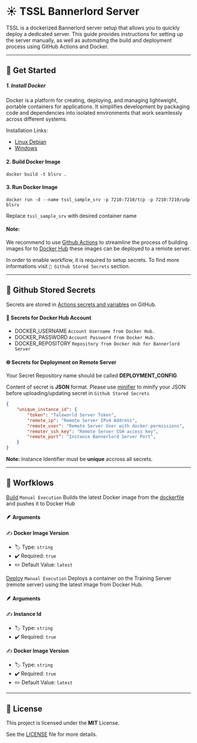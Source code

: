 # ☀ TSSL Bannerlord Server
TSSL is a dockerized Bannerlord server setup that allows you to quickly deploy a dedicated server. This guide provides instructions for setting up the server manually, as well as automating the build and deployment process using GitHub Actions and Docker.

---

## 🚀 Get Started

##### 1. Install Docker
 Docker is a platform for creating, deploying, and managing lightweight, portable containers for applications. It simplifies development by packaging code and dependencies into isolated environments that work seamlessly across different systems.

Installation Links:
- [Linux Debian](https://docs.docker.com/engine/install/debian/)
- [Windows](https://docs.docker.com/desktop/setup/install/windows-install/) 

#### 2. Build Docker Image
`docker build -t blsrv .`

#### 3. Run Docker Image
`docker run -d --name tssl_sample_srv -p 7210:7210/tcp -p 7210:7210/udp blsrv`

Replace `tssl_sample_srv` with desired container name

#### Note: 

We recommend to use [Github Actions](https://docs.github.com/en/actions) to streamline the process of building images for to [Docker Hub](https://hub.docker.com) these images can be deployed to a remote server. 

In order to enable workflow, it is required to setup secrets. To find more informations visit 
`🔐 Github Stored Secrets` section.

---

## 🔐 Github Stored Secrets

Secrets are stored in [Actions secrets and variables](https://docs.github.com/en/actions/security-for-github-actions/security-guides/using-secrets-in-github-actions) on GitHub.


#### 🐳 Secrets for Docker Hub Account 
- DOCKER_USERNAME `Account Username from Docker Hub.`
- DOCKER_PASSWORD `Account Password from Docker Hub.`
- DOCKER_REPOSITORY `Repository from Docker Hub for Bannerlord Server`

#### 🌐 Secrets for Deployment on Remote Server
Your Secret Repository name should be called **DEPLOYMENT_CONFIG**

Content of secret is **JSON** format. Please use [minifier](https://www.minifier.org) to minify your JSON before uploading/updating secret in `Github Stored Secrets`

```json
{
    "unique_instance_id": {
        "token": "Taleworld Server Token",
        "remote_ip": "Remote Server IPv4 Address",
        "remote_user": "Remote Server User with docker permissions",
        "remoter_ssh_key": "Remote Server SSH access key",
        "remote_port": "Instance Bannerlord Server Port",
    }
}
```

**Note:** Instance Identifier must be **unique** accross all secrets. 

---

## 🚀 Worfklows
[Build](https://github.com/vojinpavlovic/tssl/actions/workflows/deploy.yml) `Manual Execution`
Builds the latest Docker image from the [dockerfile](https://github.com/vojinpavlovic/tssl/blob/main/dockerfile) and pushes it to Docker Hub

#### 🪶 Arguments

✍️ **Docker Image Version**
- 🏷️ Type: `string`
- ✔️ Required: `true`
- ✏️ Default Value: `latest`

[Deploy](https://github.com/vojinpavlovic/tssl/actions/workflows/deploy.yml) `Manual Execution`
Deploys a container on the Training Server (remote server) using the latest image from Docker Hub.

#### 🪶 Arguments

✍️ **Instance Id**
- 🏷️ Type: `string`
- ✔️ Required: `true`

✍️ **Docker Image Version**
- 🏷️ Type: `string`
- ✔️ Required: `true`
- ✏️ Default Value: `latest`

---

## 🧾 License

This project is licensed under the **MIT** License. 

See the [LICENSE](https://github.com/vojinpavlovic/tssl/blob/main/LICENSE) file for more details.

